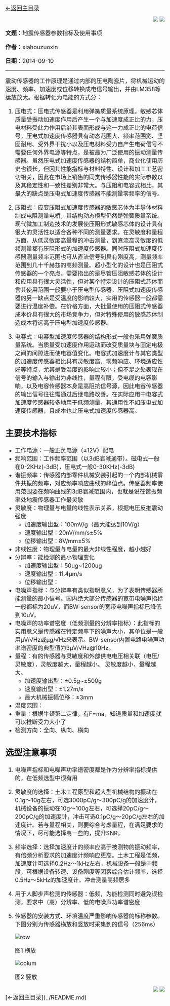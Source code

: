 
[<font size=4>←返回主目录<font>](../README.md)</br>

<div align="right"><a href="../index.html" target="_self" title="返回主页"><img src="../images/Home.png"></a> <a href="#bottom" target="_self" title="跳转底部"><img src="../images/bottom.png"></a></div>

__文题__：地震传感器参数指标及使用事项</br>

__作者__：xiahouzuoxin</br>

__日期__：2014-09-10</br>

-----------------------------------

震动传感器的工作原理是通过内部的压电陶瓷片，将机械运动的速度、频率、加速度或位移转换成电信号输出，并由LM358等运放放大。根据转化为电能的方式分：

1.	压电式：压电式传感器是利用弹簧质量系统原理。敏感芯体质量受振动加速度作用后产生一个与加速度成正比的力，压电材料受此力作用后沿其表面形成与这一力成正比的电荷信号。压电式加速度传感器具有动态范围大、频率范围宽、坚固耐用、受外界干扰小以及压电材料受力自产生电荷信号不需要任何外界电源等特点，是被最为广泛使用的振动测量传感器。虽然压电式加速度传感器的结构简单，商业化使用历史也很长，但因其性能指标与材料特性、设计和加工工艺密切相关，因此在市场上销售的同类传感器性能的实际参数以及其稳定性和一致性差别非常大。与压阻和电容式相比，其最大的缺点是压电式加速度传感器不能测量零频率的信号。

2.	压阻式：应变压阻式加速度传感器的敏感芯体为半导体材料制成电阻测量电桥，其结构动态模型仍然是弹簧质量系统。现代微加工制造技术的发展使压阻形式敏感芯体的设计具有很大的灵活性以适合各种不同的测量要求。在灵敏度和量程方面，从低灵敏度高量程的冲击测量，到直流高灵敏度的低频测量都有压阻形式的加速度传感器。同时压阻式加速度传感器测量频率范围也可从直流信号到具有刚度高，测量频率范围到几十千赫兹的高频测量。超小型化的设计也是压阻式传感器的一个亮点。需要指出的是尽管压阻敏感芯体的设计和应用具有很大灵活性，但对某个特定设计的压阻式芯体而言其使用范围一般要小于压电型传感器。压阻式加速度传感器的另一缺点是受温度的影响较大，实用的传感器一般都需要进行温度补偿。在价格方面，大批量使用的压阻式传感器成本价具有很大的市场竞争力，但对特殊使用的敏感芯体制造成本将远高于压电型加速度传感器。

3.	电容式：电容型加速度传感器的结构形式一般也采用弹簧质量系统。当质量受加速度作用运动而改变质量块与固定电极之间的间隙进而使电容值变化。电容式加速度计与其它类型的加速度传感器相比具有灵敏度高、零频响应、环境适应性好等特点，尤其是受温度的影响比较小；但不足之处表现在信号的输入与输出为非线性，量程有限，受电缆的电容影响，以及电容传感器本身是高阻抗信号源，因此电容传感器的输出信号往往需通过后继电路改善。在实际应用中电容式加速度传感器较多地用于低频测量，其通用性不如压电式加速度传感器，且成本也比压电式加速度传感器高。

## 主要技术指标

-	工作电源：一般正负电源（±12V）配电
-	频响范围：工作频率范围（以3dB衰减通带）。磁电式一般在0-2KHz(-3dB)，压电式一般0-30KHz(-3dB)
-	谐振频率：传感器内部零件机械安装引起的一个内部机械零件共振的频率，对应频率响应曲线的峰值点。传感器频率使用范围要在频响曲线的3dB衰减范围内，也就是说在谐振频率处地震传感器工作最灵敏
-	灵敏度：物理量与电量的线性表示关系，根据电压反推震动强度
	-	加速度输出型：100mV/g（最大能达到10V/g）
	-	速度输出型：20nV/mm/s±5%
	-	位移输出型：8V/mm±5%
-	非线性度：物理量与电量的最大非线性程度，越小越好
-	分辨率：能检测的最小物理变化
	-	加速度输出型：50ug~1200ug
	-	速度输出型：11.4μm/s
	-	位移输出型：
-	电噪声指标：与分辨率有类似指明意义，为了表明传感器所能测量的最小信号。国内绝大部分传感器的宽带电噪声指标一般都标为20uV，而BW-sensor的宽带电噪声指标已降低到10uV。
-	电噪声的功率谱密度（低频测量的分辨率指标）：此指标的实用意义是传感器在特定频率下的噪声大小，其单位是一般用μV/√Hz或μg/√Hz来表示。BW-sensor内置电路电噪声功率谱密度的典型值为3μV/√Hz@10Hz。
-	量程：有的传感器与灵敏度和外部供电电压相关联（电压/灵敏度），灵敏度越大，量程越小。 灵敏度越小，量程越大。
	-	加速度输出型：±0.5g~±500g
	-	速度输出型：±1.27m/s
	-	最大机械振幅位移：±3mm
-	温度范围：
-	重量：根据牛顿第二定律，有F=ma，知道质量和加速度就可以推断受力大小了
-	检测方向：全向、纵向、横向


## 选型注意事项

1.	电噪声指标和电噪声功率谱密度都是作为分辨率指标提供的，在低频选型中很有用
2.	灵敏度的选择：土木工程原型和超大型机械结构的振动在0.1g～10g左右，可选3000pC/g～300pC/g的加速度计，机械设备的振动在10g～100g左右，可选择20pC/g～200pC/g的加速度计，冲击可选0.1pC/g～20pC/g左右的加速度计。若与量程相关，则要综合考虑量程，在满足要求的情况下，尽可能选择高一些的，提升SNR。
3.	频率选择：选择加速度计的频率应高于被测物的振动频率，有倍频分析要求的加速度计频响应更高。土木工程是低频，加速度计可选择0.2Hz～1kHz左右，机械设备一般是中频段，可根据设备转速、设备刚度等因素综合估计频率，选择0.5Hz～5kHz的加速度计。冲击测量高频居多
4.	用于人脚步声检测的传感器：低频，为能检测同时避免误检测，要求中（高）分辨率、低的电噪声功率谱密度
5.	传感器的安装方式、环境温度严重影响传感器的标称参数。下图分别为传感器横放和竖放时采集到的信号（256ms）

	![row]

	图1 横放
	
	![colum]

	图2 竖放


[row]:../images/地震传感器参数指标及使用事项/row.png
[colum]:../images/地震传感器参数指标及使用事项/colum.png

<div align="right"><a href="../index.html" target="_self" title="返回主页"><img src="../images/Home.png"></a> <a href="#top" target="_self" title="返回顶部"><img src="../images/top.png"></a></div>
<a name="bottom"></a>
[<font size=4>←返回主目录<font>](../README.md)</br>

<!-- 

本模板为转成Html后需要修改的地方:
1. 修改README.md为README.html，共2处
2. 修改Github样式目录
3. 添加一键分享功能，源码在stylesheets目录下mystyle.md
4. 添加评论功能，并修改评论中的标题项等，源码在stylesheets目录下mystyle.md
5. 修正其它可能不正确的链接 

-->



